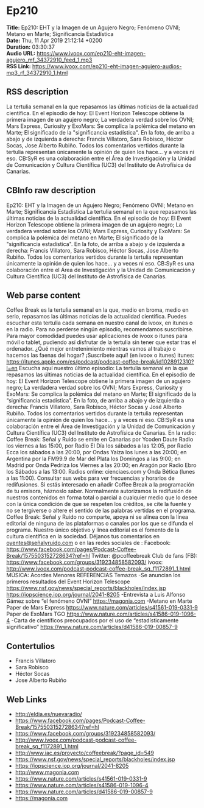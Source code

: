 # Ep210  
**Title:** Ep210: EHT y la Imagen de un Agujero Negro; Fenómeno OVNI; Metano en Marte; Significancia Estadística  
**Date:** Thu, 11 Apr 2019 21:12:14 +0200  
**Duration:** 03:30:37  
**Audio URL:** https://www.ivoox.com/ep210-eht-imagen-agujero_mf_34372910_feed_1.mp3  
**RSS Link:** https://www.ivoox.com/ep210-eht-imagen-agujero-audios-mp3_rf_34372910_1.html  

## RSS description
La tertulia semanal en la que repasamos las últimas noticias de la actualidad científica. En el episodio de hoy: El Event Horizon Telescope obtiene la primera imagen de un agujero negro; La verdadera verdad sobre los OVNI; Mars Express, Curiosity y ExoMars: Se complica la polémica del metano en Marte; El significado de la "significancia estadística". En la foto, de arriba a abajo y de izquierda a derecha: Francis Villatoro, Sara Robisco, Héctor Socas, Jose Alberto Rubiño. Todos los comentarios vertidos durante la tertulia representan únicamente la opinión de quien los hace… y a veces ni eso. CB:SyR es una colaboración entre el Área de Investigación y la Unidad de Comunicación y Cultura Científica (UC3) del Instituto de Astrofísica de Canarias.

## CBInfo raw description
Ep210: EHT y la Imagen de un Agujero Negro; Fenómeno OVNI; Metano en Marte; Significancia Estadística
La tertulia semanal en la que repasamos las últimas noticias de la actualidad científica. En el episodio de hoy: El Event Horizon Telescope obtiene la primera imagen de un agujero negro; La verdadera verdad sobre los OVNI; Mars Express, Curiosity y ExoMars: Se complica la polémica del metano en Marte; El significado de la "significancia estadística". En la foto, de arriba a abajo y de izquierda a derecha: Francis Villatoro, Sara Robisco, Héctor Socas, Jose Alberto Rubiño. Todos los comentarios vertidos durante la tertulia representan únicamente la opinión de quien los hace… y a veces ni eso. CB:SyR es una colaboración entre el Área de Investigación y la Unidad de Comunicación y Cultura Científica (UC3) del Instituto de Astrofísica de Canarias.


## Web parse content
Coffee Break es la tertulia semanal en la que, medio en broma, medio en serio, repasamos las últimas noticias de la actualidad científica. Puedes escuchar esta tertulia cada semana en nuestro canal de ivoox, en itunes o en la radio. Para no perderse ningún episodio, recomendamos suscribirse. Para mayor comodidad puedes usar aplicaciones de ivoox o itunes para móvil o tablet, pudiendo así disfrutar de la tertulia sin tener que estar tras el ordenador. ¿Qué mejor entretenimiento mientras vamos al trabajo o hacemos las faenas del hogar? ¡Suscríbete aquí! (en ivoox o itunes) itunes: https://itunes.apple.com/es/podcast/podcast-coffee-break/id1028912310?l=en Escucha aquí nuestro último episodio: La tertulia semanal en la que repasamos las últimas noticias de la actualidad científica. En el episodio de hoy: El Event Horizon Telescope obtiene la primera imagen de un agujero negro; La verdadera verdad sobre los OVNI; Mars Express, Curiosity y ExoMars: Se complica la polémica del metano en Marte; El significado de la “significancia estadística”. En la foto, de arriba a abajo y de izquierda a derecha: Francis Villatoro, Sara Robisco, Héctor Socas y José Alberto Rubiño. Todos los comentarios vertidos durante la tertulia representan únicamente la opinión de quien los hace… y a veces ni eso. CB:SyR es una colaboración entre el Área de Investigación y la Unidad de Comunicación y Cultura Científica (UC3) del Instituto de Astrofísica de Canarias. En la radio: Coffee Break: Señal y Ruido se emite en Canarias por Ycoden Daute Radio los viernes a las 15:00, por Radio El Día los sábados a las 12:05, por Radio Ecca los sábados a las 20:00, por Ondas Yaiza los lunes a las 20:00; en Argentina por la FM99.9 de Mar del Plata los Domingos a las 9:00; en Madrid por Onda Pedriza los Viernes a las 20:00; en Aragón por Radio Ebro los Sábados a las 13:00. Radios online: cienciaes.com y Onda Bética (lunes a las 11:00). Consultar sus webs para ver frecuencias y horarios de redifusiones. Si estás interesado en añadir Coffee Break a la programación de tu emisora, háznoslo saber. Normalmente autorizamos la redifusión de nuestros contenidos en forma total o parcial a cualquier medio que lo desee con la única condición de que se respeten los créditos, se cite la fuente y no se tergiverse o altere el sentido de las palabras vertidas en el programa. Coffee Break: Señal y Ruido no comparte, apoya ni se alinea con la línea editorial de ninguna de las plataformas o canales por los que se difunda el programa. Nuestro único objetivo y línea editorial es el fomento de la cultura científica en la sociedad. Déjanos tus comentarios en oyentes@señalyruido.com o en las redes sociales de : Facebook: https://www.facebook.com/pages/Podcast-Coffee-Break/1575503152728634?ref=hl Twitter: @pcoffeebreak Club de fans (FB): https://www.facebook.com/groups/319234858582093/ ivoox: http://www.ivoox.com/podcast-podcast-coffee-break_sq_f1172891_1.html MÚSICA: Acordes Menores REFERENCIAS Temazos -Se anuncian los primeros resultados del Event Horizon Telescope https://www.nsf.gov/news/special_reports/blackholes/index.jsp https://iopscience.iop.org/journal/2041-8205 -Entrevista a Luis Alfonso Gámez sobre “el fenómeno OVNI” https://magonia.com -Metano en Marte Paper de Mars Express https://www.nature.com/articles/s41561-019-0331-9 Paper de ExoMars TGO https://www.nature.com/articles/s41586-019-1096-4 -Carta de científicos preocupados por el uso de “estadísticamente significativo” https://www.nature.com/articles/d41586-019-00857-9

## Contertulios
- Francis Villatoro
- Sara Robisco
- Héctor Socas
- Jose Alberto Rubiño
## Web Links
- http://eldia.es/nuevaradio/
- https://www.facebook.com/pages/Podcast-Coffee-Break/1575503152728634?ref=hl
- https://www.facebook.com/groups/319234858582093/
- http://www.ivoox.com/podcast-podcast-coffee-break_sq_f1172891_1.html
- http://www.iac.es/proyecto/coffeebreak/?page_id=549
- https://www.nsf.gov/news/special_reports/blackholes/index.jsp
- https://iopscience.iop.org/journal/2041-8205
- http://www.magonia.com
- https://www.nature.com/articles/s41561-019-0331-9
- https://www.nature.com/articles/s41586-019-1096-4
- https://www.nature.com/articles/d41586-019-00857-9
- https://magonia.com